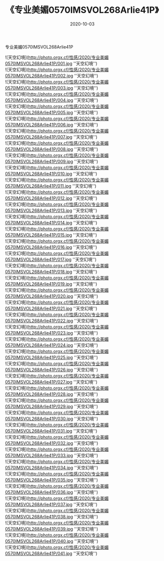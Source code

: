 ﻿---
layout: post
title: 《专业美媚0570IMSVOL268Arlie41P》
date: 2020-10-03
img: http://photo.orgx.cf/性感/2020/专业美媚0570IMSVOL268Arlie41P/000.jpg
tags: [美女,性感,泳衣]
---

专业美媚0570IMSVOL268Arlie41P



![天空幻境](http://photo.orgx.cf/性感/2020/专业美媚0570IMSVOL268Arlie41P/001.jpg ''天空幻境'')<br>
![天空幻境](http://photo.orgx.cf/性感/2020/专业美媚0570IMSVOL268Arlie41P/002.jpg ''天空幻境'')<br>
![天空幻境](http://photo.orgx.cf/性感/2020/专业美媚0570IMSVOL268Arlie41P/003.jpg ''天空幻境'')<br>
![天空幻境](http://photo.orgx.cf/性感/2020/专业美媚0570IMSVOL268Arlie41P/004.jpg ''天空幻境'')<br>
![天空幻境](http://photo.orgx.cf/性感/2020/专业美媚0570IMSVOL268Arlie41P/005.jpg ''天空幻境'')<br>
![天空幻境](http://photo.orgx.cf/性感/2020/专业美媚0570IMSVOL268Arlie41P/006.jpg ''天空幻境'')<br>
![天空幻境](http://photo.orgx.cf/性感/2020/专业美媚0570IMSVOL268Arlie41P/007.jpg ''天空幻境'')<br>
![天空幻境](http://photo.orgx.cf/性感/2020/专业美媚0570IMSVOL268Arlie41P/008.jpg ''天空幻境'')<br>
![天空幻境](http://photo.orgx.cf/性感/2020/专业美媚0570IMSVOL268Arlie41P/009.jpg ''天空幻境'')<br>
![天空幻境](http://photo.orgx.cf/性感/2020/专业美媚0570IMSVOL268Arlie41P/010.jpg ''天空幻境'')<br>
![天空幻境](http://photo.orgx.cf/性感/2020/专业美媚0570IMSVOL268Arlie41P/011.jpg ''天空幻境'')<br>
![天空幻境](http://photo.orgx.cf/性感/2020/专业美媚0570IMSVOL268Arlie41P/012.jpg ''天空幻境'')<br>
![天空幻境](http://photo.orgx.cf/性感/2020/专业美媚0570IMSVOL268Arlie41P/013.jpg ''天空幻境'')<br>
![天空幻境](http://photo.orgx.cf/性感/2020/专业美媚0570IMSVOL268Arlie41P/014.jpg ''天空幻境'')<br>
![天空幻境](http://photo.orgx.cf/性感/2020/专业美媚0570IMSVOL268Arlie41P/015.jpg ''天空幻境'')<br>
![天空幻境](http://photo.orgx.cf/性感/2020/专业美媚0570IMSVOL268Arlie41P/016.jpg ''天空幻境'')<br>
![天空幻境](http://photo.orgx.cf/性感/2020/专业美媚0570IMSVOL268Arlie41P/017.jpg ''天空幻境'')<br>
![天空幻境](http://photo.orgx.cf/性感/2020/专业美媚0570IMSVOL268Arlie41P/018.jpg ''天空幻境'')<br>
![天空幻境](http://photo.orgx.cf/性感/2020/专业美媚0570IMSVOL268Arlie41P/019.jpg ''天空幻境'')<br>
![天空幻境](http://photo.orgx.cf/性感/2020/专业美媚0570IMSVOL268Arlie41P/020.jpg ''天空幻境'')<br>
![天空幻境](http://photo.orgx.cf/性感/2020/专业美媚0570IMSVOL268Arlie41P/021.jpg ''天空幻境'')<br>
![天空幻境](http://photo.orgx.cf/性感/2020/专业美媚0570IMSVOL268Arlie41P/022.jpg ''天空幻境'')<br>
![天空幻境](http://photo.orgx.cf/性感/2020/专业美媚0570IMSVOL268Arlie41P/023.jpg ''天空幻境'')<br>
![天空幻境](http://photo.orgx.cf/性感/2020/专业美媚0570IMSVOL268Arlie41P/024.jpg ''天空幻境'')<br>
![天空幻境](http://photo.orgx.cf/性感/2020/专业美媚0570IMSVOL268Arlie41P/025.jpg ''天空幻境'')<br>
![天空幻境](http://photo.orgx.cf/性感/2020/专业美媚0570IMSVOL268Arlie41P/026.jpg ''天空幻境'')<br>
![天空幻境](http://photo.orgx.cf/性感/2020/专业美媚0570IMSVOL268Arlie41P/027.jpg ''天空幻境'')<br>
![天空幻境](http://photo.orgx.cf/性感/2020/专业美媚0570IMSVOL268Arlie41P/028.jpg ''天空幻境'')<br>
![天空幻境](http://photo.orgx.cf/性感/2020/专业美媚0570IMSVOL268Arlie41P/029.jpg ''天空幻境'')<br>
![天空幻境](http://photo.orgx.cf/性感/2020/专业美媚0570IMSVOL268Arlie41P/030.jpg ''天空幻境'')<br>
![天空幻境](http://photo.orgx.cf/性感/2020/专业美媚0570IMSVOL268Arlie41P/031.jpg ''天空幻境'')<br>
![天空幻境](http://photo.orgx.cf/性感/2020/专业美媚0570IMSVOL268Arlie41P/032.jpg ''天空幻境'')<br>
![天空幻境](http://photo.orgx.cf/性感/2020/专业美媚0570IMSVOL268Arlie41P/033.jpg ''天空幻境'')<br>
![天空幻境](http://photo.orgx.cf/性感/2020/专业美媚0570IMSVOL268Arlie41P/034.jpg ''天空幻境'')<br>
![天空幻境](http://photo.orgx.cf/性感/2020/专业美媚0570IMSVOL268Arlie41P/035.jpg ''天空幻境'')<br>
![天空幻境](http://photo.orgx.cf/性感/2020/专业美媚0570IMSVOL268Arlie41P/036.jpg ''天空幻境'')<br>
![天空幻境](http://photo.orgx.cf/性感/2020/专业美媚0570IMSVOL268Arlie41P/037.jpg ''天空幻境'')<br>
![天空幻境](http://photo.orgx.cf/性感/2020/专业美媚0570IMSVOL268Arlie41P/038.jpg ''天空幻境'')<br>
![天空幻境](http://photo.orgx.cf/性感/2020/专业美媚0570IMSVOL268Arlie41P/039.jpg ''天空幻境'')<br>
![天空幻境](http://photo.orgx.cf/性感/2020/专业美媚0570IMSVOL268Arlie41P/040.jpg ''天空幻境'')<br>
![天空幻境](http://photo.orgx.cf/性感/2020/专业美媚0570IMSVOL268Arlie41P/041.jpg ''天空幻境'')<br>